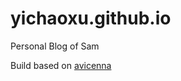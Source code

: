 # yichaoxu.github.io
Personal Blog of Sam

Build based on [avicenna](https://github.com/hadisinaee/avicenna)
